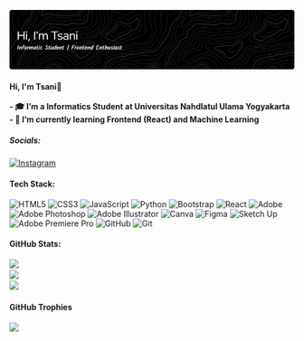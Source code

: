 ![Hallo](img/github-header-image.png)
<!-- 
## Hi, I'm Tsani👋

- 🎓 I’m a Informatics Student at Universitas Nahdlatul Ulama Yogyakarta
- 🌱 I’m currently learning Frontend (React) and Machine Learning


##### Skills

<img src="https://img.shields.io/badge/HTML5-E34F26?style=for-the-badge&logo=html5&logoColor=white" />
<img src="https://img.shields.io/badge/CSS3-1572B6?style=for-the-badge&logo=css3&logoColor=white" />
<img src="https://img.shields.io/badge/JavaScript-323330?style=for-the-badge&logo=javascript&logoColor=F7DF1E" />
<img src="https://img.shields.io/badge/Python-FFD43B?style=for-the-badge&logo=python&logoColor=blue" />
<img src="https://img.shields.io/badge/Bootstrap-563D7C?style=for-the-badge&logo=bootstrap&logoColor=white" />
<img src="https://img.shields.io/badge/React-20232A?style=for-the-badge&logo=react&logoColor=61DAFB" />


##### My Github Stats
![Tsani GitHub stats](https://github-readme-stats.vercel.app/api?username=iamTsani&show_icons=true) -->

#### Hi, I'm Tsani👋<br><br>- 🎓 I’m a Informatics Student at Universitas Nahdlatul Ulama Yogyakarta<br>- 🌱 I’m currently learning Frontend (React) and Machine Learning<br>


##### Socials:
[![Instagram](https://img.shields.io/badge/Instagram-%23E4405F.svg?logo=Instagram&logoColor=white)](https://instagram.com/hi.tsani) 

#### Tech Stack:
![HTML5](https://img.shields.io/badge/html5-%23E34F26.svg?style=for-the-badge&logo=html5&logoColor=white) ![CSS3](https://img.shields.io/badge/css3-%231572B6.svg?style=for-the-badge&logo=css3&logoColor=white) ![JavaScript](https://img.shields.io/badge/javascript-%23323330.svg?style=for-the-badge&logo=javascript&logoColor=%23F7DF1E) ![Python](https://img.shields.io/badge/python-3670A0?style=for-the-badge&logo=python&logoColor=ffdd54) ![Bootstrap](https://img.shields.io/badge/bootstrap-%238511FA.svg?style=for-the-badge&logo=bootstrap&logoColor=white) ![React](https://img.shields.io/badge/react-%2320232a.svg?style=for-the-badge&logo=react&logoColor=%2361DAFB) ![Adobe](https://img.shields.io/badge/adobe-%23FF0000.svg?style=for-the-badge&logo=adobe&logoColor=white) ![Adobe Photoshop](https://img.shields.io/badge/adobe%20photoshop-%2331A8FF.svg?style=for-the-badge&logo=adobe%20photoshop&logoColor=white) ![Adobe Illustrator](https://img.shields.io/badge/adobe%20illustrator-%23FF9A00.svg?style=for-the-badge&logo=adobe%20illustrator&logoColor=white) ![Canva](https://img.shields.io/badge/Canva-%2300C4CC.svg?style=for-the-badge&logo=Canva&logoColor=white) ![Figma](https://img.shields.io/badge/figma-%23F24E1E.svg?style=for-the-badge&logo=figma&logoColor=white) ![Sketch Up](https://img.shields.io/badge/SketchUp-005F9E?style=for-the-badge&logo=sketchup&logoColor=white) ![Adobe Premiere Pro](https://img.shields.io/badge/Adobe%20Premiere%20Pro-9999FF.svg?style=for-the-badge&logo=Adobe%20Premiere%20Pro&logoColor=white) ![GitHub](https://img.shields.io/badge/github-%23121011.svg?style=for-the-badge&logo=github&logoColor=white) ![Git](https://img.shields.io/badge/git-%23F05033.svg?style=for-the-badge&logo=git&logoColor=white)


#### GitHub Stats:
![](https://github-readme-stats.vercel.app/api?username=iamTsani&theme=default&hide_border=false&include_all_commits=false&count_private=false)<br/>
![](https://nirzak-streak-stats.vercel.app/?user=iamTsani&theme=default&hide_border=false)<br/>
![](https://github-readme-stats.vercel.app/api/top-langs/?username=iamTsani&theme=default&hide_border=false&include_all_commits=false&count_private=false&layout=compact)

#### GitHub Trophies
![](https://github-profile-trophy.vercel.app/?username=iamTsani&theme=radical&no-frame=false&no-bg=true&margin-w=4)

<!-- #### Top Contributed Repo
![](https://github-contributor-stats.vercel.app/api?username=iamTsani&limit=5&theme=dark&combine_all_yearly_contributions=true)

---
[![](https://visitcount.itsvg.in/api?id=iamTsani&icon=0&color=0)](https://visitcount.itsvg.in) -->

<!-- Proudly created with GPRM ( https://gprm.itsvg.in ) -->
